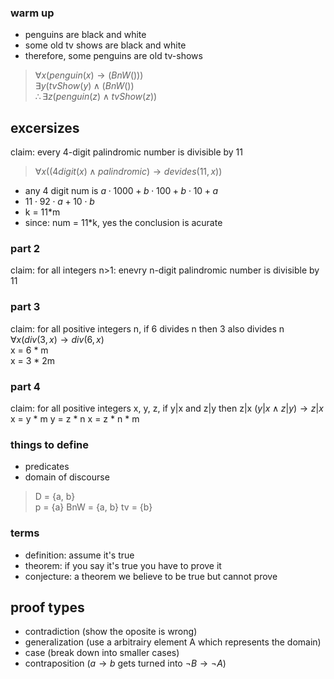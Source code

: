 ### warm up
- penguins are black and white     
- some old tv shows are black and white     
- therefore, some penguins are old tv-shows


> $\forall{x}( penguin(x) \to (BnW()))$    
> $\exists{y}(tvShow(y) \land (BnW())$     
> $\therefore \exists{z} (penguin(z) \land tvShow(z))$

## excersizes
claim: every 4-digit palindromic number is divisible by 11
> $\forall{x}((4digit(x) \land palindromic) \to devides(11, x))$
- any 4 digit num is $a \cdot 1000 + b \cdot 100 + b \cdot 10 + a$
- $11 \cdot 92 \cdot a+10 \cdot b$
- k = 11*m
- since: num = 11*k, yes the conclusion is acurate

### part 2
claim: for all integers n>1: enevry n-digit palindromic number is divisible by 11

### part 3
claim: for all positive integers n, if 6 divides n then 3 also divides n    
$\forall{x}(div(3, x) \to div(6, x)$    
x = 6 * m   
x = 3 * 2m   

### part 4
claim: for all positive integers x, y, z, if y|x and z|y then z|x
$(y|x \land z|y) \to z|x$
x = y * m
y = z * n
x = z * n * m

### things to define
- predicates
- domain of discourse

> D = {a, b}  
> p = {a}
> BnW = {a, b}
> tv = {b}

### terms
- definition: assume it's true
- theorem: if you say it's true you have to prove it
- conjecture: a theorem we believe to be true but cannot prove


## proof types
- contradiction (show the oposite is wrong)
- generalization (use a arbitrairy element A which represents the domain)
- case (break down into smaller cases)
- contraposition ($a \to b$ gets turned into $\neg B \to \neg A$)

